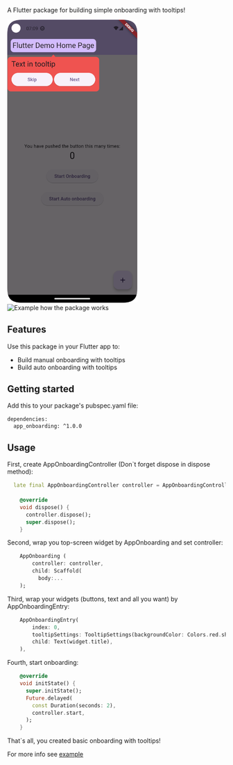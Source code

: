 A Flutter package for building simple onboarding with tooltips!

<img alt="Example screenshot" src="https://github.com/crefter/app_onboarding/blob/master/assets/top_screenshot.png" width="300"/>
<img alt="Example how the package works" src="https://github.com/crefter/app_onboarding/blob/master/assets/first_screen_record.gif" width="300"/>

## Features

Use this package in your Flutter app to:
- Build manual onboarding with tooltips
- Build auto onboarding with tooltips

## Getting started

Add this to your package's pubspec.yaml file:
```
dependencies:
  app_onboarding: ^1.0.0
```

## Usage

First, create AppOnboardingController (Don`t forget dispose in dispose method):
```dart
  late final AppOnboardingController controller = AppOnboardingController();

    @override
    void dispose() {
      controller.dispose();
      super.dispose();
    }
```

Second, wrap you top-screen widget by AppOnboarding and set controller:
```dart
    AppOnboarding (
        controller: controller,
        child: Scaffold(
          body:...
    );
```

Third, wrap your widgets (buttons, text and all you want) by AppOnboardingEntry:
```dart
    AppOnboardingEntry(
        index: 0,
        tooltipSettings: TooltipSettings(backgroundColor: Colors.red.shade400),
        child: Text(widget.title),
    ),
```

Fourth, start onboarding:
```dart
    @override
    void initState() {
      super.initState();
      Future.delayed(
        const Duration(seconds: 2),
        controller.start,
      );
    }
```

That`s all, you created basic onboarding with tooltips!

For more info see <a href="https://github.com/crefter/app_onboarding/blob/master/example/lib/main.dart">example</a>
